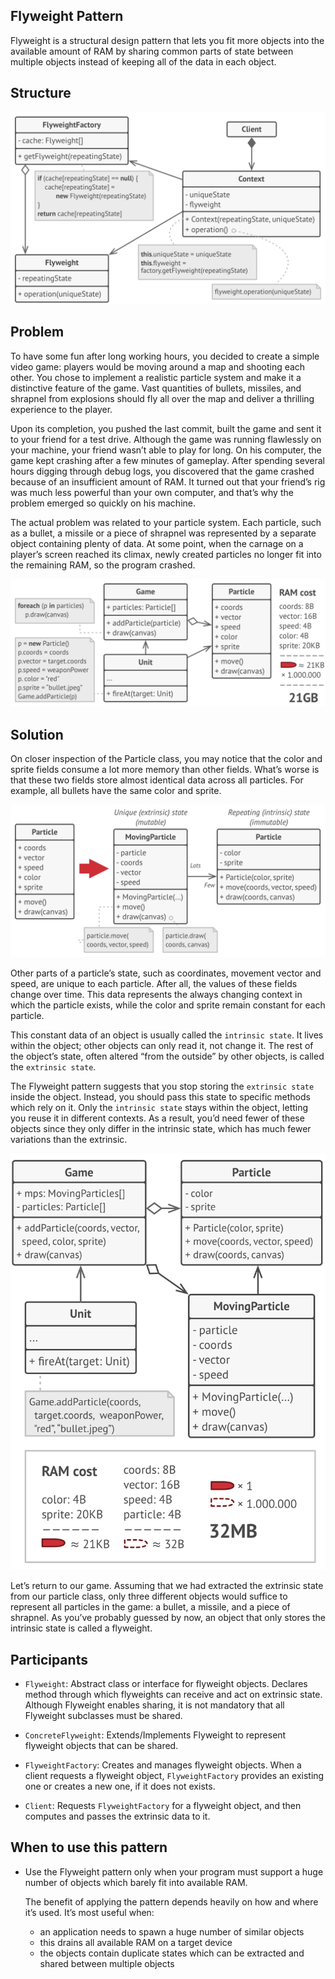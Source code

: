 ## Flyweight Pattern
Flyweight is a structural design pattern that lets you fit more objects into the available amount of RAM by sharing 
common parts of state between multiple objects instead of keeping all of the data in each object.
## Structure

![](../../../../../../../../docs/img/flyweight-pattern.png)

## Problem
To have some fun after long working hours, you decided to create a simple video game: players would be moving around a 
map and shooting each other. You chose to implement a realistic particle system and make it a distinctive feature of the 
game. Vast quantities of bullets, missiles, and shrapnel from explosions should fly all over the map and deliver a 
thrilling experience to the player.

Upon its completion, you pushed the last commit, built the game and sent it to your friend for a test drive. 
Although the game was running flawlessly on your machine, your friend wasn’t able to play for long. 
On his computer, the game kept crashing after a few minutes of gameplay. After spending several hours digging through 
debug logs, you discovered that the game crashed because of an insufficient amount of RAM. 
It turned out that your friend’s rig was much less powerful than your own computer, and that’s why the problem emerged 
so quickly on his machine.

The actual problem was related to your particle system. 
Each particle, such as a bullet, a missile or a piece of shrapnel was represented by a separate object containing plenty 
of data. At some point, when the carnage on a player’s screen reached its climax, newly created particles no longer fit 
into the remaining RAM, so the program crashed.

![](../../../../../../../../docs/img/flyweight-pattern-problem.png)

## Solution
On closer inspection of the Particle class, you may notice that the color and sprite fields consume a lot more memory 
than other fields. What’s worse is that these two fields store almost identical data across all particles. 
For example, all bullets have the same color and sprite.

![](../../../../../../../../docs/img/flyweight-pattern-solution.png)

Other parts of a particle’s state, such as coordinates, movement vector and speed, are unique to each particle. 
After all, the values of these fields change over time. This data represents the always changing context in which the 
particle exists, while the color and sprite remain constant for each particle.

This constant data of an object is usually called the `intrinsic state`. 
It lives within the object; other objects can only read it, not change it. 
The rest of the object’s state, often altered “from the outside” by other objects, is called the `extrinsic state`.

The Flyweight pattern suggests that you stop storing the `extrinsic state` inside the object. 
Instead, you should pass this state to specific methods which rely on it. 
Only the `intrinsic state` stays within the object, letting you reuse it in different contexts. 
As a result, you’d need fewer of these objects since they only differ in the intrinsic state, which has much fewer 
variations than the extrinsic.

![](../../../../../../../../docs/img/flyweight-pattern-solution-expounded.png)

Let’s return to our game. Assuming that we had extracted the extrinsic state from our particle class, only three 
different objects would suffice to represent all particles in the game: a bullet, a missile, and a piece of shrapnel. 
As you’ve probably guessed by now, an object that only stores the intrinsic state is called a flyweight.

## Participants
- `Flyweight`: Abstract class or interface for flyweight objects. Declares method through which flyweights can
 receive and act on extrinsic state. Although Flyweight enables sharing, it is not mandatory that all Flyweight 
 subclasses must be shared.

- `ConcreteFlyweight`: Extends/Implements Flyweight to represent flyweight objects that can be shared.

- `FlyweightFactory`: Creates and manages flyweight objects. When a client requests a flyweight object, 
`FlyweightFactory` provides an existing one or creates a new one, if it does not exists.

- `Client`: Requests `FlyweightFactory` for a flyweight object, and then computes and passes the extrinsic data to it.

## When to use this pattern
- Use the Flyweight pattern only when your program must support a huge number of objects which barely fit into available RAM.
  
  The benefit of applying the pattern depends heavily on how and where it’s used. It’s most useful when:
  
  - an application needs to spawn a huge number of similar objects
  - this drains all available RAM on a target device
  - the objects contain duplicate states which can be extracted and shared between multiple objects


